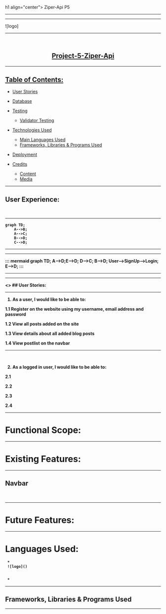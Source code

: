 h1 align="center">
  Ziper-Api P5
</h1>

<hr>
<hr>

![logo]


<hr>

<br>

<h2 align="center">
   <u>Project-5-Ziper-Api</u>

<hr>

## <u>Table of Contents:</u>
+ [User Stories](#user-stories "User Stories")
+ [Database](#database "Database")
+ [Testing](#testing "Testing")
  + [Validator Testing](#validator-testing "Validator Testing")
  
+ [Technologies Used](#technologies-used "Technologies Used")
  + [Main Languages Used](#main-languages-used "Main Languages Used")
  + [Frameworks, Libraries & Programs Used](#frameworks-libraries-programs-used "Frameworks, Libraries & Programs Used")
+ [Deployment](#deployment "Deployment")
+ [Credits](#credits "Credits")
  + [Content](#content "Content")
  + [Media](#media "Media")
<hr>

## User Experience:
<br>
<hr>
<b>

```mermaid
graph TD;
    A-->B;
    A-->C;
    B-->D;
    C-->D;
```

 <hr>
 <hr>

::: mermaid
graph TD;
    A-->D;E-->D;
    D-->C;
    B-->D;
    User-->SignUp-->Login;
    E-->D;
:::
 <hr>
 <hr>

 <b>
 <>
 ## User Stories:
<hr>

1. As a user, I would like to be able to:
   
 1.1 Register on the website using my username, email address and password

 1.2 View all posts added on the site

 1.3 View details about all added blog posts

 1.4 View postlist on the navbar

<hr>
<br>

2.  As a logged in user, I would like to be able to: 

2.1
   
2.2 

2.3 

2.4 

<hr>

# Functional Scope:
<hr>



# Existing Features:
<hr>
 
 ## Navbar


<br>
<hr>

# Future Features:
<hr>


# Languages Used:
     *
     ![logo]()


     *
<hr>

## Frameworks, Libraries & Programs Used
<hr>
 